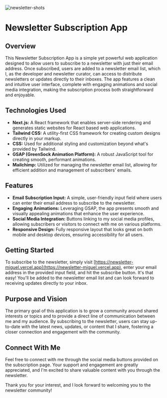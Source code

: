 
![newsletter-shots](https://github.com/miguelrodriguezp99/newsletter-app/assets/72866796/89feb4c5-ea42-4538-b38c-78e8294cdac1)

# Newsletter Subscription App

## Overview

This Newsletter Subscription App is a simple yet powerful web application designed to allow users to subscribe to a newsletter with just their email address. Once subscribed, users are added to a newsletter email list, which I, as the developer and newsletter curator, can access to distribute newsletters or updates directly to their inboxes. The app features a clean and intuitive user interface, complete with engaging animations and social media integration, making the subscription process both straightforward and enjoyable.

## Technologies Used

- **Next.js:** A React framework that enables server-side rendering and generates static websites for React based web applications.
- **Tailwind CSS:** A utility-first CSS framework for creating custom designs directly in your markup.
- **CSS:** Used for additional styling and customization beyond what's provided by Tailwind.
- **GSAP (GreenSock Animation Platform):** A robust JavaScript tool for creating smooth, performant animations.
- **Mailchimp:** Utilized for managing the newsletter email list, allowing for efficient addition and management of subscribers' emails.

## Features

- **Email Subscription Input:** A simple, user-friendly input field where users can enter their email address to subscribe to the newsletter.
- **Engaging Animations:** Leveraging GSAP, the app presents smooth and visually appealing animations that enhance the user experience.
- **Social Media Integration:** Buttons linking to my social media profiles, allowing subscribers or visitors to connect with me on various platforms.
- **Responsive Design:** Fully responsive layout that looks great on both mobile and desktop devices, ensuring accessibility for all users.

## Getting Started

To subscribe to the newsletter, simply visit [https://newsletter-miguel.vercel.app](https://newsletter-miguel.vercel.app), enter your email address in the provided input field, and hit the subscribe button. It's that easy! You'll be added to the newsletter email list and can look forward to receiving updates directly to your inbox.

## Purpose and Vision

The primary goal of this application is to grow a community around shared interests or topics and to provide a direct line of communication between me and my audience. By subscribing to the newsletter, users can stay up-to-date with the latest news, updates, or content that I share, fostering a closer connection and engagement with the community.

## Connect With Me

Feel free to connect with me through the social media buttons provided on the subscription page. Your support and engagement are greatly appreciated, and I'm excited to share valuable content with you through the newsletter.

Thank you for your interest, and I look forward to welcoming you to the newsletter community!
